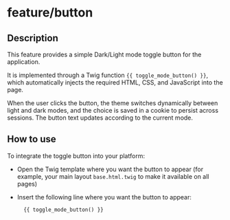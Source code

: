 # feature/button

## Description

This feature provides a simple Dark/Light mode toggle button for the application.

It is implemented through a Twig function ```{{ toggle_mode_button() }}```, which automatically injects the required HTML, CSS, and JavaScript into the page.

When the user clicks the button, the theme switches dynamically between light and dark modes, and the choice is saved in a cookie to persist across sessions. The button text updates according to the current mode.

## How to use

To integrate the toggle button into your platform:

- Open the Twig template where you want the button to appear (for example, your main layout ```base.html.twig``` to make it available on all pages)

- Insert the following line where you want the button to appear:
    
        {{ toggle_mode_button() }}
